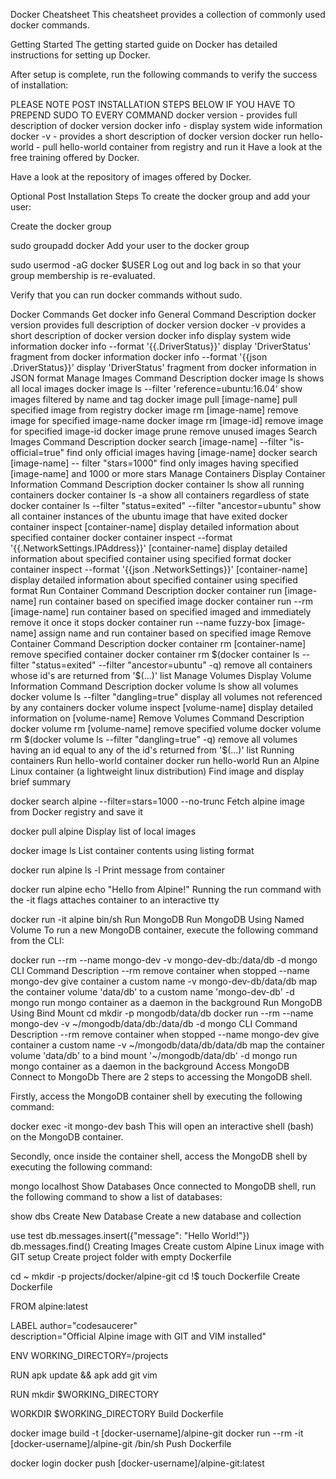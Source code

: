 Docker Cheatsheet
This cheatsheet provides a collection of commonly used docker commands.

Getting Started
The getting started guide on Docker has detailed instructions for setting up Docker.

After setup is complete, run the following commands to verify the success of installation:

PLEASE NOTE POST INSTALLATION STEPS BELOW IF YOU HAVE TO PREPEND SUDO TO EVERY COMMAND
docker version - provides full description of docker version
docker info - display system wide information
docker -v - provides a short description of docker version
docker run hello-world - pull hello-world container from registry and run it
Have a look at the free training offered by Docker.

Have a look at the repository of images offered by Docker.

Optional Post Installation Steps
To create the docker group and add your user:

Create the docker group

sudo groupadd docker
Add your user to the docker group

sudo usermod -aG docker $USER
Log out and log back in so that your group membership is re-evaluated.

Verify that you can run docker commands without sudo.

Docker Commands
Get docker info
General
Command	Description
docker version	provides full description of docker version
docker -v	provides a short description of docker version
docker info	display system wide information
docker info --format '{{.DriverStatus}}'	display 'DriverStatus' fragment from docker information
docker info --format '{{json .DriverStatus}}'	display 'DriverStatus' fragment from docker information in JSON format
Manage Images
Command	Description
docker image ls	shows all local images
docker image ls --filter 'reference=ubuntu:16.04'	show images filtered by name and tag
docker image pull [image-name]	pull specified image from registry
docker image rm [image-name]	remove image for specified image-name
docker image rm [image-id]	remove image for specified image-id
docker image prune	remove unused images
Search Images
Command	Description
docker search [image-name] --filter "is-official=true"	find only official images having [image-name]
docker search [image-name] -- filter "stars=1000"	find only images having specified [image-name] and 1000 or more stars
Manage Containers
Display Container Information
Command	Description
docker container ls	show all running containers
docker container ls -a	show all containers regardless of state
docker container ls --filter "status=exited" --filter "ancestor=ubuntu"	show all container instances of the ubuntu image that have exited
docker container inspect [container-name]	display detailed information about specified container
docker container inspect --format '{{.NetworkSettings.IPAddress}}' [container-name]	display detailed information about specified container using specified format
docker container inspect --format '{{json .NetworkSettings}}' [container-name]	display detailed information about specified container using specified format
Run Container
Command	Description
docker container run [image-name]	run container based on specified image
docker container run --rm [image-name]	run container based on specified imaged and immediately remove it once it stops
docker container run --name fuzzy-box [image-name]	assign name and run container based on specified image
Remove Container
Command	Description
docker container rm [container-name]	remove specified container
docker container rm $(docker container ls --filter "status=exited" --filter "ancestor=ubuntu" -q)	remove all containers whose id's are returned from '$(...)' list
Manage Volumes
Display Volume Information
Command	Description
docker volume ls	show all volumes
docker volume ls --filter "dangling=true"	display all volumes not referenced by any containers
docker volume inspect [volume-name]	display detailed information on [volume-name]
Remove Volumes
Command	Description
docker volume rm [volume-name]	remove specified volume
docker volume rm $(docker volume ls --filter "dangling=true" -q)	remove all volumes having an id equal to any of the id's returned from '$(...)' list
Running containers
Run hello-world container
docker run hello-world
Run an Alpine Linux container (a lightweight linux distribution)
Find image and display brief summary

docker search alpine --filter=stars=1000 --no-trunc
Fetch alpine image from Docker registry and save it

docker pull alpine
Display list of local images

docker image ls
List container contents using listing format

docker run alpine ls -l
Print message from container

docker run alpine echo "Hello from Alpine!"
Running the run command with the -it flags attaches container to an interactive tty

docker run -it alpine bin/sh
Run MongoDB
Run MongoDB Using Named Volume
To run a new MongoDB container, execute the following command from the CLI:

docker run --rm --name mongo-dev -v mongo-dev-db:/data/db -d mongo
CLI Command	Description
--rm	remove container when stopped
--name mongo-dev	give container a custom name
-v mongo-dev-db/data/db	map the container volume 'data/db' to a custom name 'mongo-dev-db'
-d mongo	run mongo container as a daemon in the background
Run MongoDB Using Bind Mount
cd
mkdir -p mongodb/data/db
docker run --rm --name mongo-dev -v ~/mongodb/data/db:/data/db -d mongo
CLI Command	Description
--rm	remove container when stopped
--name mongo-dev	give container a custom name
-v ~/mongodb/data/db/data/db	map the container volume 'data/db' to a bind mount '~/mongodb/data/db'
-d mongo	run mongo container as a daemon in the background
Access MongoDB
Connect to MongoDb
There are 2 steps to accessing the MongoDB shell.

Firstly, access the MongoDB container shell by executing the following command:

docker exec -it mongo-dev bash
This will open an interactive shell (bash) on the MongoDB container.

Secondly, once inside the container shell, access the MongoDB shell by executing the following command:

mongo localhost
Show Databases
Once connected to MongoDB shell, run the following command to show a list of databases:

show dbs
Create New Database
Create a new database and collection

use test
db.messages.insert({"message": "Hello World!"})
db.messages.find()
Creating Images
Create custom Alpine Linux image with GIT setup
Create project folder with empty Dockerfile

cd ~
mkdir -p projects/docker/alpine-git
cd !$
touch Dockerfile
Create Dockerfile

FROM alpine:latest

LABEL author="codesaucerer" \
      description="Official Alpine image with GIT and VIM installed"

ENV WORKING_DIRECTORY=/projects

RUN apk update && apk add git vim

RUN mkdir $WORKING_DIRECTORY

WORKDIR $WORKING_DIRECTORY
Build Dockerfile

docker image build -t [docker-username]/alpine-git
docker run --rm -it [docker-username]/alpine-git /bin/sh
Push Dockerfile

docker login
docker push [docker-username]/alpine-git:latest
